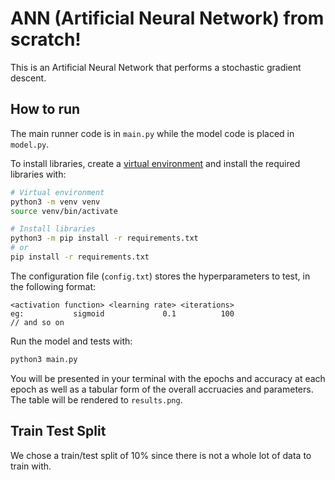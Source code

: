 # ANN (Artificial Neural Network) from scratch!

This is an Artificial Neural Network that performs a stochastic gradient descent.

## How to run

The main runner code is in `main.py` while the model code is placed in `model.py`.

To install libraries, create a [virtual environment](https://docs.python.org/3/library/venv.html) and install the required libraries with:

```sh
# Virtual environment
python3 -m venv venv
source venv/bin/activate

# Install libraries
python3 -m pip install -r requirements.txt
# or
pip install -r requirements.txt
```

The configuration file (`config.txt`) stores the hyperparameters to test, in the following format:

```
<activation function> <learning rate> <iterations>
eg:           sigmoid             0.1          100 
// and so on
```

Run the model and tests with:

```sh
python3 main.py
```

You will be presented in your terminal with the epochs and accuracy at each epoch as well as a tabular form of the overall accruacies and parameters. The table will be rendered to `results.png`.

## Train Test Split

We chose a train/test split of 10% since there is not a whole lot of data to train with.

